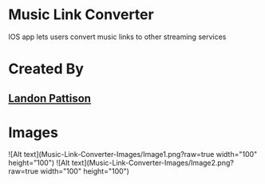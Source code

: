 # Music Link Converter
IOS app lets users convert music links to other streaming services

# Created By
## [Landon Pattison](https://www.linkedin.com/in/landonpattison/)
###### 

# Images
![Alt text](Music-Link-Converter-Images/Image1.png?raw=true width="100" height="100")
![Alt text](Music-Link-Converter-Images/Image2.png?raw=true width="100" height="100")

